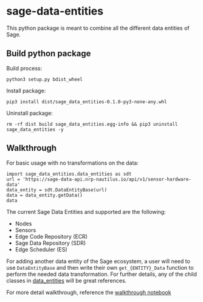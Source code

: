 # sage-data-entities
This python package is meant to combine all the different data entities of Sage.
## Build python package
Build process:
```
python3 setup.py bdist_wheel
```
Install package:
```
pip3 install dist/sage_data_entities-0.1.0-py3-none-any.whl
```
Uninstall package:
```
rm -rf dist build sage_data_entities.egg-info && pip3 uninstall sage_data_entities -y
```

## Walkthrough

For basic usage with no transformations on the data:
```
import sage_data_entities.data_entities as sdt
url = 'https://sage-data-api.nrp-nautilus.io/api/v1/sensor-hardware-data'
data_entity = sdt.DataEntityBase(url)
data = data_entity.getData()
data
```

The current Sage Data Entities and supported are the following:
- Nodes
- Sensors
- Edge Code Repository (ECR)
- Sage Data Repository (SDR)
- Edge Scheduler (ES)

For adding another data entity of the Sage ecosystem, a user will need to use `DataEntityBase` and then write their own `get_{ENTITY}_Data` function to perform the needed data transformation. For further details, any of the child classes in [data_entities](./sage_data_entities/data_entities.py) will be great references.

For more detail walkthrough, reference the [walkthrough notebook](/docs/notebooks/walkthrough.ipynb)